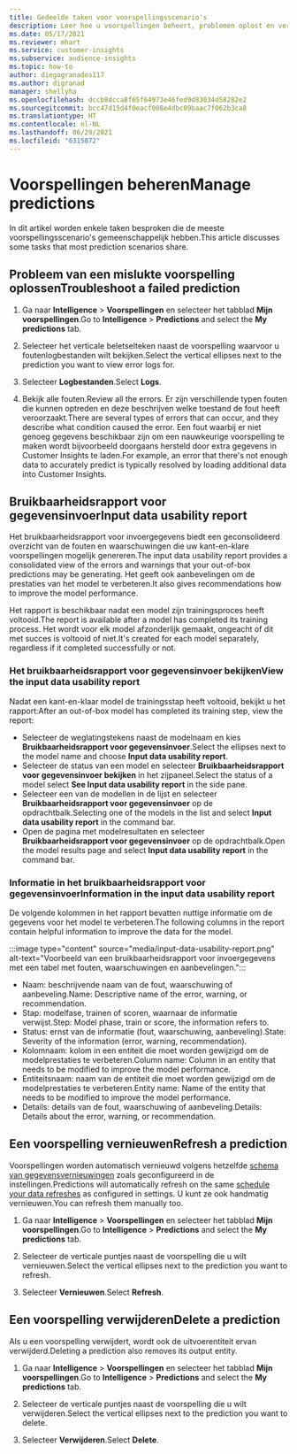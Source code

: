 ```yaml
---
title: Gedeelde taken voor voorspellingsscenario's
description: Leer hoe u voorspellingen beheert, problemen oplost en verfijnt.
ms.date: 05/17/2021
ms.reviewer: mhart
ms.service: customer-insights
ms.subservice: audience-insights
ms.topic: how-to
author: diegogranados117
ms.author: digranad
manager: shellyha
ms.openlocfilehash: dccb8dcca8f65f64973e46fed9d83034d58282e2
ms.sourcegitcommit: bcc47d15d4f0eacf008e4dbc09baac7f062b3ca8
ms.translationtype: HT
ms.contentlocale: nl-NL
ms.lasthandoff: 06/29/2021
ms.locfileid: "6315872"
---
```

# <a name="manage-predictions"></a><span data-ttu-id="abb9d-103">Voorspellingen beheren</span><span class="sxs-lookup"><span data-stu-id="abb9d-103">Manage predictions</span></span>

<span data-ttu-id="abb9d-104">In dit artikel worden enkele taken besproken die de meeste voorspellingsscenario's gemeenschappelijk hebben.</span><span class="sxs-lookup"><span data-stu-id="abb9d-104">This article discusses some tasks that most prediction scenarios share.</span></span>

## <a name="troubleshoot-a-failed-prediction"></a><span data-ttu-id="abb9d-105">Probleem van een mislukte voorspelling oplossen</span><span class="sxs-lookup"><span data-stu-id="abb9d-105">Troubleshoot a failed prediction</span></span>

1. <span data-ttu-id="abb9d-106">Ga naar **Intelligence** > **Voorspellingen** en selecteer het tabblad **Mijn voorspellingen**.</span><span class="sxs-lookup"><span data-stu-id="abb9d-106">Go to **Intelligence** > **Predictions** and select the **My predictions** tab.</span></span>

1. <span data-ttu-id="abb9d-107">Selecteer het verticale beletselteken naast de voorspelling waarvoor u foutenlogbestanden wilt bekijken.</span><span class="sxs-lookup"><span data-stu-id="abb9d-107">Select the vertical ellipses next to the prediction you want to view error logs for.</span></span>

1. <span data-ttu-id="abb9d-108">Selecteer **Logbestanden**.</span><span class="sxs-lookup"><span data-stu-id="abb9d-108">Select **Logs**.</span></span>

1. <span data-ttu-id="abb9d-109">Bekijk alle fouten.</span><span class="sxs-lookup"><span data-stu-id="abb9d-109">Review all the errors.</span></span> <span data-ttu-id="abb9d-110">Er zijn verschillende typen fouten die kunnen optreden en deze beschrijven welke toestand de fout heeft veroorzaakt.</span><span class="sxs-lookup"><span data-stu-id="abb9d-110">There are several types of errors that can occur, and they describe what condition caused the error.</span></span> <span data-ttu-id="abb9d-111">Een fout waarbij er niet genoeg gegevens beschikbaar zijn om een nauwkeurige voorspelling te maken wordt bijvoorbeeld doorgaans hersteld door extra gegevens in Customer Insights te laden.</span><span class="sxs-lookup"><span data-stu-id="abb9d-111">For example, an error that there's not enough data to accurately predict is typically resolved by loading additional data into Customer Insights.</span></span>

## <a name="input-data-usability-report"></a><span data-ttu-id="abb9d-112">Bruikbaarheidsrapport voor gegevensinvoer</span><span class="sxs-lookup"><span data-stu-id="abb9d-112">Input data usability report</span></span>

<span data-ttu-id="abb9d-113">Het bruikbaarheidsrapport voor invoergegevens biedt een geconsolideerd overzicht van de fouten en waarschuwingen die uw kant-en-klare voorspellingen mogelijk genereren.</span><span class="sxs-lookup"><span data-stu-id="abb9d-113">The input data usability report provides a consolidated view of the errors and warnings that your out-of-box predictions may be generating.</span></span> <span data-ttu-id="abb9d-114">Het geeft ook aanbevelingen om de prestaties van het model te verbeteren.</span><span class="sxs-lookup"><span data-stu-id="abb9d-114">It also gives recommendations how to improve the model performance.</span></span>

<span data-ttu-id="abb9d-115">Het rapport is beschikbaar nadat een model zijn trainingsproces heeft voltooid.</span><span class="sxs-lookup"><span data-stu-id="abb9d-115">The report is available after a model has completed its training process.</span></span> <span data-ttu-id="abb9d-116">Het wordt voor elk model afzonderlijk gemaakt, ongeacht of dit met succes is voltooid of niet.</span><span class="sxs-lookup"><span data-stu-id="abb9d-116">It's created for each model separately, regardless if it completed successfully or not.</span></span>

### <a name="view-the-input-data-usability-report"></a><span data-ttu-id="abb9d-117">Het bruikbaarheidsrapport voor gegevensinvoer bekijken</span><span class="sxs-lookup"><span data-stu-id="abb9d-117">View the input data usability report</span></span>

<span data-ttu-id="abb9d-118">Nadat een kant-en-klaar model de trainingsstap heeft voltooid, bekijkt u het rapport:</span><span class="sxs-lookup"><span data-stu-id="abb9d-118">After an out-of-box model has completed its training step, view the report:</span></span>
- <span data-ttu-id="abb9d-119">Selecteer de weglatingstekens naast de modelnaam en kies **Bruikbaarheidsrapport voor gegevensinvoer**.</span><span class="sxs-lookup"><span data-stu-id="abb9d-119">Select the ellipses next to the model name and choose **Input data usability report**.</span></span>
- <span data-ttu-id="abb9d-120">Selecteer de status van een model en selecteer **Bruikbaarheidsrapport voor gegevensinvoer bekijken** in het zijpaneel.</span><span class="sxs-lookup"><span data-stu-id="abb9d-120">Select the status of a model select **See Input data usability report** in the side pane.</span></span>
- <span data-ttu-id="abb9d-121">Selecteer een van de modellen in de lijst en selecteer **Bruikbaarheidsrapport voor gegevensinvoer** op de opdrachtbalk.</span><span class="sxs-lookup"><span data-stu-id="abb9d-121">Selecting one of the models in the list and select **Input data usability report** in the command bar.</span></span>
- <span data-ttu-id="abb9d-122">Open de pagina met modelresultaten en selecteer **Bruikbaarheidsrapport voor gegevensinvoer** op de opdrachtbalk.</span><span class="sxs-lookup"><span data-stu-id="abb9d-122">Open the model results page and select **Input data usability report** in the command bar.</span></span>

### <a name="information-in-the-input-data-usability-report"></a><span data-ttu-id="abb9d-123">Informatie in het bruikbaarheidsrapport voor gegevensinvoer</span><span class="sxs-lookup"><span data-stu-id="abb9d-123">Information in the input data usability report</span></span>

<span data-ttu-id="abb9d-124">De volgende kolommen in het rapport bevatten nuttige informatie om de gegevens voor het model te verbeteren.</span><span class="sxs-lookup"><span data-stu-id="abb9d-124">The following columns in the report contain helpful information to improve the data for the model.</span></span>

:::image type="content" source="media/input-data-usability-report.png" alt-text="Voorbeeld van een bruikbaarheidsrapport voor invoergegevens met een tabel met fouten, waarschuwingen en aanbevelingen.":::

- <span data-ttu-id="abb9d-126">Naam: beschrijvende naam van de fout, waarschuwing of aanbeveling.</span><span class="sxs-lookup"><span data-stu-id="abb9d-126">Name: Descriptive name of the error, warning, or recommendation.</span></span>
- <span data-ttu-id="abb9d-127">Stap: modelfase, trainen of scoren, waarnaar de informatie verwijst.</span><span class="sxs-lookup"><span data-stu-id="abb9d-127">Step: Model phase, train or score, the information refers to.</span></span>
- <span data-ttu-id="abb9d-128">Status: ernst van de informatie (fout, waarschuwing, aanbeveling).</span><span class="sxs-lookup"><span data-stu-id="abb9d-128">State: Severity of the information (error, warning, recommendation).</span></span>
- <span data-ttu-id="abb9d-129">Kolomnaam: kolom in een entiteit die moet worden gewijzigd om de modelprestaties te verbeteren.</span><span class="sxs-lookup"><span data-stu-id="abb9d-129">Column name: Column in an entity that needs to be modified to improve the model performance.</span></span>
- <span data-ttu-id="abb9d-130">Entiteitsnaam: naam van de entiteit die moet worden gewijzigd om de modelprestaties te verbeteren.</span><span class="sxs-lookup"><span data-stu-id="abb9d-130">Entity name: Name of the entity that needs to be modified to improve the model performance.</span></span>
- <span data-ttu-id="abb9d-131">Details: details van de fout, waarschuwing of aanbeveling.</span><span class="sxs-lookup"><span data-stu-id="abb9d-131">Details: Details about the error, warning, or recommendation.</span></span>

## <a name="refresh-a-prediction"></a><span data-ttu-id="abb9d-132">Een voorspelling vernieuwen</span><span class="sxs-lookup"><span data-stu-id="abb9d-132">Refresh a prediction</span></span>

<span data-ttu-id="abb9d-133">Voorspellingen worden automatisch vernieuwd volgens hetzelfde [schema van gegevensvernieuwingen](system.md#schedule-tab) zoals geconfigureerd in de instellingen.</span><span class="sxs-lookup"><span data-stu-id="abb9d-133">Predictions will automatically refresh on the same [schedule your data refreshes](system.md#schedule-tab) as configured in settings.</span></span> <span data-ttu-id="abb9d-134">U kunt ze ook handmatig vernieuwen.</span><span class="sxs-lookup"><span data-stu-id="abb9d-134">You can refresh them manually too.</span></span>

1. <span data-ttu-id="abb9d-135">Ga naar **Intelligence** > **Voorspellingen** en selecteer het tabblad **Mijn voorspellingen**.</span><span class="sxs-lookup"><span data-stu-id="abb9d-135">Go to **Intelligence** > **Predictions** and select the **My predictions** tab.</span></span>

1. <span data-ttu-id="abb9d-136">Selecteer de verticale puntjes naast de voorspelling die u wilt vernieuwen.</span><span class="sxs-lookup"><span data-stu-id="abb9d-136">Select the vertical ellipses next to the prediction you want to refresh.</span></span>

1. <span data-ttu-id="abb9d-137">Selecteer **Vernieuwen**.</span><span class="sxs-lookup"><span data-stu-id="abb9d-137">Select **Refresh**.</span></span>

## <a name="delete-a-prediction"></a><span data-ttu-id="abb9d-138">Een voorspelling verwijderen</span><span class="sxs-lookup"><span data-stu-id="abb9d-138">Delete a prediction</span></span>

<span data-ttu-id="abb9d-139">Als u een voorspelling verwijdert, wordt ook de uitvoerentiteit ervan verwijderd.</span><span class="sxs-lookup"><span data-stu-id="abb9d-139">Deleting a prediction also removes its output entity.</span></span>

1. <span data-ttu-id="abb9d-140">Ga naar **Intelligence** > **Voorspellingen** en selecteer het tabblad **Mijn voorspellingen**.</span><span class="sxs-lookup"><span data-stu-id="abb9d-140">Go to **Intelligence** > **Predictions** and select the **My predictions** tab.</span></span>

1. <span data-ttu-id="abb9d-141">Selecteer de verticale puntjes naast de voorspelling die u wilt verwijderen.</span><span class="sxs-lookup"><span data-stu-id="abb9d-141">Select the vertical ellipses next to the prediction you want to delete.</span></span>

1. <span data-ttu-id="abb9d-142">Selecteer **Verwijderen**.</span><span class="sxs-lookup"><span data-stu-id="abb9d-142">Select **Delete**.</span></span>
